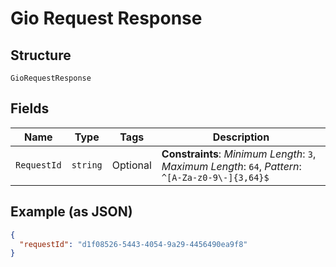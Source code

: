 
# Gio Request Response

## Structure

`GioRequestResponse`

## Fields

| Name | Type | Tags | Description |
|  --- | --- | --- | --- |
| `RequestId` | `string` | Optional | **Constraints**: *Minimum Length*: `3`, *Maximum Length*: `64`, *Pattern*: `^[A-Za-z0-9\-]{3,64}$` |

## Example (as JSON)

```json
{
  "requestId": "d1f08526-5443-4054-9a29-4456490ea9f8"
}
```

